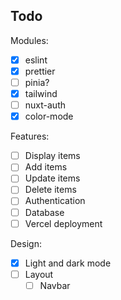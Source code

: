 ## Todo

Modules:

- [x] eslint
- [x] prettier
- [ ] pinia?
- [x] tailwind
- [ ] nuxt-auth
- [x] color-mode

Features:

- [ ] Display items
- [ ] Add items
- [ ] Update items
- [ ] Delete items
- [ ] Authentication
- [ ] Database
- [ ] Vercel deployment

Design:

- [x] Light and dark mode
- [ ] Layout
  - [ ] Navbar
